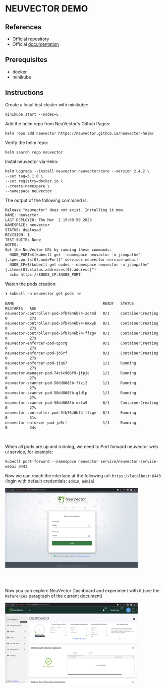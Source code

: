 # NEUVECTOR  DEMO

## References
- Official <a href="https://github.com/neuvector/neuvector">repository</a>
- Official  <a href="https://open-docs.neuvector.com/">documentation</a>

## Prerequisites
- docker
- minikube

## Instructions

Create a local test cluster with minikube:
```console
minikube start --nodes=5
```

Add the helm repo from NeuVector's Github Pages:
```console
helm repo add neuvector https://neuvector.github.io/neuvector-helm/
```


Verify the helm repo:
```console
helm search repo neuvector
```


Instal neuvector via Helm:
```console
helm upgrade --install neuvector neuvector/core --version 2.4.2 \
--set tag=5.1.0 \
--set registry=docker.io \
--create-namespace \
--namespace neuvector
```

The output of the following command is:
```console
Release "neuvector" does not exist. Installing it now.
NAME: neuvector
LAST DEPLOYED: Thu Mar  2 15:08:59 2023
NAMESPACE: neuvector
STATUS: deployed
REVISION: 1
TEST SUITE: None
NOTES:
Get the NeuVector URL by running these commands:
  NODE_PORT=$(kubectl get --namespace neuvector -o jsonpath="{.spec.ports[0].nodePort}" services neuvector-service-webui)
  NODE_IP=$(kubectl get nodes --namespace neuvector -o jsonpath="{.items[0].status.addresses[0].address}")
  echo https://$NODE_IP:$NODE_PORT
```

Watch the pods creation:
```console
❯ kubectl -n neuvector get pods -w

NAME                                        READY   STATUS              RESTARTS   AGE
neuvector-controller-pod-5fb7646b74-2q4md   0/1     ContainerCreating   0          27s
neuvector-controller-pod-5fb7646b74-8mxwb   0/1     ContainerCreating   0          27s
neuvector-controller-pod-5fb7646b74-ffzgv   0/1     ContainerCreating   0          27s
neuvector-enforcer-pod-cpcrg                0/1     ContainerCreating   0          27s
neuvector-enforcer-pod-jd5rf                0/1     ContainerCreating   0          27s
neuvector-enforcer-pod-jjq67                1/1     Running             0          27s
neuvector-manager-pod-74c6c966f9-jtpjc      1/1     Running             0          27s
neuvector-scanner-pod-58dd8685b-ftzj2       1/1     Running             0          27s
neuvector-scanner-pod-58dd8685b-gldlp       1/1     Running             0          27s
neuvector-scanner-pod-58dd8685b-mzfw9       0/1     ContainerCreating   0          27s
neuvector-controller-pod-5fb7646b74-ffzgv   0/1     Running             0          31s
neuvector-enforcer-pod-jd5rf                1/1     Running             0          34s
```

<br/>

When all pods are up and running, we need to Port forward neuvector web ui service, for example:
```console
kubectl port-forward --namespace neuvector service/neuvector-service-webui 8443
```

Now we can reach the interface at the following url: `https://localhost:8443`
<br/>
(login with default credentials: `admin`, `admin`)

<div style="width: 85%; height: 65%">

  ![](images/login-page.png)
  
</div>
<br/>

<br/>

Now you can explore NeuVector Dashboard and experiment with it (see the `References` paragraph of the current document)
<div style="width: 85%; height: 65%">

  ![](images/dashboard.png)
  
</div>
<br/>






